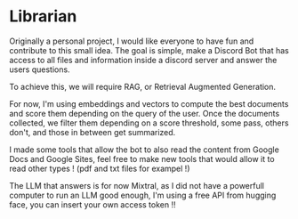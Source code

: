 # Librarian
Originally a personal project, I would like everyone to have fun and contribute to this small idea.
The goal is simple, make a Discord Bot that has access to all files and information inside a discord server and answer the users questions.

To achieve this, we will require RAG, or Retrieval Augmented Generation.

For now, I'm using embeddings and vectors to compute the best documents and score them depending on the query of the user.
Once the documents collected, we filter them depending on a score threshold, some pass, others don't, and those in between get summarized.

I made some tools that allow the bot to also read the content from Google Docs and Google Sites, feel free to make new tools that would allow it to read other types ! (pdf and txt files for exampel !)

The LLM that answers is for now Mixtral, as I did not have a powerfull computer to run an LLM good enough, I'm using a free API from hugging face, you can insert your own access token !!
